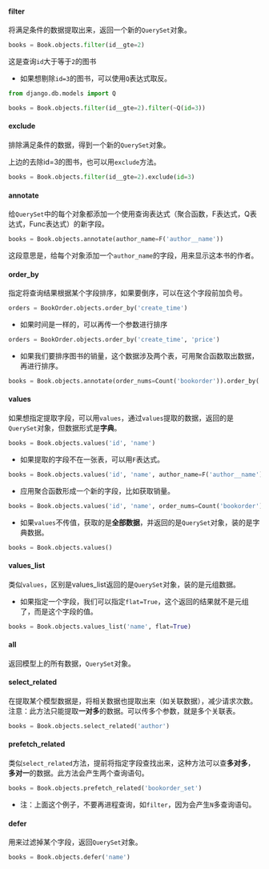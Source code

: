 #### filter
将满足条件的数据提取出来，返回一个新的`QuerySet`对象。

```python
books = Book.objects.filter(id__gte=2)
```
这是查询`id`大于等于`2`的图书

* 如果想剔除`id=3`的图书，可以使用`Q`表达式取反。

```python
from django.db.models import Q

books = Book.objects.filter(id__gte=2).filter(~Q(id=3))
```

#### exclude
排除满足条件的数据，得到一个新的`QuerySet`对象。

上边的去除id=3的图书，也可以用`exclude`方法。

```python
books = Book.objects.filter(id__gte=2).exclude(id=3)
```

#### annotate
给`QuerySet`中的每个对象都添加一个使用查询表达式（聚合函数，F表达式，Q表达式，Func表达式）的新字段。

```python
books = Book.objects.annotate(author_name=F('author__name'))
```
这段意思是，给每个对象添加一个`author_name`的字段，用来显示这本书的作者。

#### order_by
指定将查询结果根据某个字段排序，如果要倒序，可以在这个字段前加负号。

```python
orders = BookOrder.objects.order_by('create_time')
```

* 如果时间是一样的，可以再传一个参数进行排序

```python
orders = BookOrder.objects.order_by('create_time', 'price')
```

* 如果我们要排序图书的销量，这个数据涉及两个表，可用聚合函数取出数据，再进行排序。

```python
books = Book.objects.annotate(order_nums=Count('bookorder')).order_by('order_nums')
```

#### values
如果想指定提取字段，可以用`values`，通过`values`提取的数据，返回的是`QuerySet`对象，但数据形式是**字典**。

```python
books = Book.objects.values('id', 'name')
```

* 如果提取的字段不在一张表，可以用`F`表达式。

```python
books = Book.objects.values('id', 'name', author_name=F('author__name'))
```

* 应用聚合函数形成一个新的字段，比如获取销量。

```python
books = Book.objects.values('id', 'name', order_nums=Count('bookorder'))
```

* 如果`values`不传值，获取的是**全部数据**，并返回的是`QuerySet`对象，装的是字典数据。

```python
books = Book.objects.values()
```

#### values_list
类似`values`，区别是values_list返回的是`QuerySet`对象，装的是元组数据。

* 如果指定一个字段，我们可以指定`flat=True`，这个返回的结果就不是元组了，而是这个字段的值。

```python
books = Book.objects.values_list('name', flat=True)
```

#### all
返回模型上的所有数据，`QuerySet`对象。


#### select_related
在提取某个模型数据是，将相关数据也提取出来（如关联数据），减少请求次数。注意：此方法只能提取**一对多**的数据。可以传多个参数，就是多个关联表。

```python
books = Book.objects.select_related('author')
```

#### prefetch_related
类似`select_related`方法，提前将指定字段查找出来，这种方法可以查**多对多**，**多对一**的数据。此方法会产生两个查询语句。

```python
books = Book.objects.prefetch_related('bookorder_set')
```
* 注：上面这个例子，不要再进程查询，如`filter`，因为会产生`N`多查询语句。

#### defer
用来过滤掉某个字段，返回`QuerySet`对象。

```python
books = Book.objects.defer('name')
```














